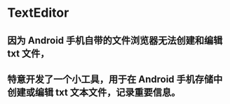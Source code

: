 # TextEditor
## 因为 Android 手机自带的文件浏览器无法创建和编辑 txt 文件，
## 特意开发了一个小工具，用于在 Android 手机存储中创建或编辑 txt 文本文件，记录重要信息。

